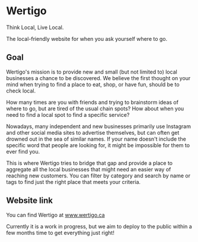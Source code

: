 # Wertigo

Think Local, Live Local.

The local-friendly website for when you ask yourself where to go.

## Goal

Wertigo's mission is to provide new and small (but not limited to) local businesses a chance to be discovered. We believe the first thought on your mind when trying to find a place to eat, shop, or have fun, should be to check local.

How many times are you with friends and trying to brainstorm ideas of where to go, but are tired of the usual chain spots? How about when you need to find a local spot to find a specific service? 

Nowadays, many independent and new businesses primarily use Instagram and other social media sites to advertise themselves, but can often get drowned out in the sea of similar names. If your name doesn't include the specific word that people are looking for, it might be impossible for them to ever find you. 

This is where Wertigo tries to bridge that gap and provide a place to aggregate all the local businesses that might need an easier way of reaching new customers. You can filter by category and search by name or tags to find just the right place that meets your criteria.

## Website link

You can find Wertigo at www.wertigo.ca

Currently it is a work in progress, but we aim to deploy to the public within a few months time to get everything just right!
